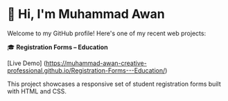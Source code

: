 # 👋 Hi, I'm Muhammad Awan

Welcome to my GitHub profile! Here's one of my recent web projects:

🎓 **Registration Forms – Education**

[Live Demo] (https://muhammad-awan-creative-professional.github.io/Registration-Forms---Education/)

This project showcases a responsive set of student registration forms built with HTML and CSS.
